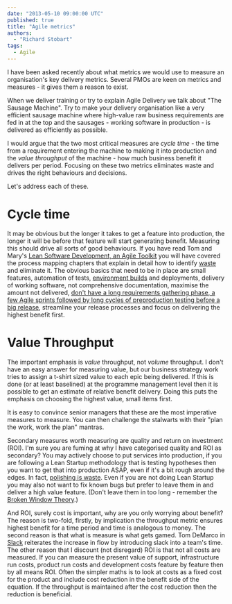 ```yaml
---
date: "2013-05-10 09:00:00 UTC"
published: true
title: "Agile metrics"
authors:
  - "Richard Stobart"
tags:
  - Agile
---
```


I have been asked recently about what metrics we would use to measure an organisation's key delivery metrics.  Several PMOs are keen on metrics and measures - it gives them a reason to exist.

When we deliver training or try to explain Agile Delivery we talk about "The Sausage Machine".  Try to make your delivery organisation like a very efficient sausage machine where high-value raw business requirements are fed in at the top and the sausages - working software in production - is delivered as efficiently as possible.

I would argue that the two most critical measures are *cycle time* - the time from a requirement entering the machine to making it into production and the *value throughput* of the machine - how much business benefit it delivers per period.  Focusing on these two metrics eliminates waste and drives the right behaviours and decisions.

Let's address each of these.

# Cycle time
It may be obvious but the longer it takes to get a feature into production, the longer it will be before that feature will start generating benefit.  Measuring this should drive all sorts of good behaviours.  If you have read Tom and Mary's [Lean Software Development, an Agile Toolkit](http://www.amazon.co.uk/Lean-Software-Development-Agile-Toolkit/dp/0321150783/ref=la_B001IGNU3O_1_1?ie=UTF8&qid=1368103973&sr=1-1) you will have covered the process mapping chapters that explain in detail how to identify [waste](http://www.emsstrategies.com/dm090203article2.html) and eliminate it.  The obvious basics that need to be in place are small features, automation of tests, [environment builds](https://learnchef.opscode.com) and deployments, delivery of working software, not comprehensive documentation, maximise the amount not delivered, [don't have a long requirements gathering phase, a few Agile sprints followed by long cycles of preproduction testing before a big release](http://www.bigvisible.com/2011/06/the-waterfall-sandwich/), streamline your release processes and focus on delivering the highest benefit first.

# Value Throughput

The important emphasis is *value* throughput, not *volume* throughput.  I don't have an easy answer for measuring value, but our business strategy work tries to assign a t-shirt sized value to each epic being delivered.  If this is done (or at least baselined) at the programme management level then it is possible to get an estimate of relative benefit delivery.  Doing this puts the emphasis on choosing the highest value, small items first.

 It is easy to convince senior managers that these are the most imperative measures to measure.  You can then challenge the stalwarts with their "plan the work, work the plan" mantras.

Secondary measures worth measuring are quality and return on investment (ROI).  I'm sure you are fuming at why I have categorised quality and ROI as secondary?  You may actively choose to put services into production, if you are following a Lean Startup methodology that is testing hypotheses then you want to get that into production ASAP, even if it's a bit rough around the edges.  In fact, [polishing is waste](http://blog.mattwynne.net/2013/05/09/two-ways-to-react/).  Even if you are not doing Lean Startup you may also not want to fix known bugs but prefer to leave them in and deliver a high value feature. (Don't leave them in too long - remember the [Broken Window Theory](http://www.codinghorror.com/blog/2005/06/the-broken-window-theory.html).)

And ROI, surely cost is important, why are you only worrying about benefit?  The reason is two-fold, firstly,  by implication the throughput metric ensures highest benefit for a time period and time is analogous to money.  The second reason is that what is measure is what gets gamed.  Tom DeMarco in [Slack](http://www.amazon.co.uk/Slack-Getting-Burnout-Busywork-Efficiency/dp/0932633617) reiterates the increase in flow by introducing slack into a team's time.  The other reason that I discount (not disregard) ROI is that not all costs are measured.  If you can measure the present value of support, infrastructure run costs, product run costs and development costs feature by feature then by all means ROI.  Often the simpler maths is to look at costs as a fixed cost for the product and include cost reduction in the benefit side of the equation.  If the throughput is maintained after the cost reduction then the reduction is beneficial.
